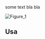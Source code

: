 some text bla bla 

![Figure_1](https://user-images.githubusercontent.com/99416933/195561618-b435a892-0cf7-49d2-ae06-ec7d775d3a83.png)


## Usa
